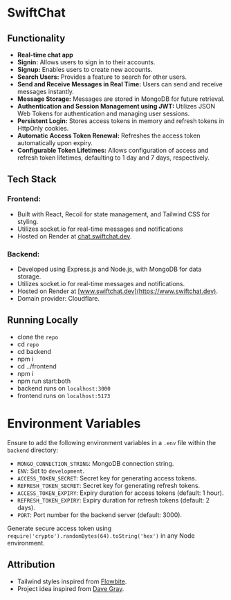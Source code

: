 # SwiftChat

## Functionality

- **Real-time chat app**
- **Signin:** Allows users to sign in to their accounts.
- **Signup:** Enables users to create new accounts.
- **Search Users:** Provides a feature to search for other users.
- **Send and Receive Messages in Real Time:** Users can send and receive messages instantly.
- **Message Storage:** Messages are stored in MongoDB for future retrieval.
- **Authentication and Session Management using JWT:** Utilizes JSON Web Tokens for authentication and managing user sessions.
- **Persistent Login:** Stores access tokens in memory and refresh tokens in HttpOnly cookies.
- **Automatic Access Token Renewal:** Refreshes the access token automatically upon expiry.
- **Configurable Token Lifetimes:** Allows configuration of access and refresh token lifetimes, defaulting to 1 day and 7 days, respectively.

## Tech Stack

### Frontend:
- Built with React, Recoil for state management, and Tailwind CSS for styling.
- Utilizes socket.io for real-time messages and notifications
- Hosted on Render at [chat.swiftchat.dev](https://chat.swiftchat.dev).

### Backend:
- Developed using Express.js and Node.js, with MongoDB for data storage.
- Utilizes socket.io for real-time messages and notifications.
- Hosted on Render at [www.swiftchat.dev](https://www.swiftchat.dev).
- Domain provider: Cloudflare.

## Running Locally

- clone the `repo`
- cd `repo`
- cd backend
- npm i
- cd ../frontend
- npm i
- npm run start:both
- backend runs on `localhost:3000`
- frontend runs on `localhost:5173`

# Environment Variables

Ensure to add the following environment variables in a `.env` file within the `backend` directory:

- `MONGO_CONNECTION_STRING`: MongoDB connection string.
- `ENV`: Set to `development`.
- `ACCESS_TOKEN_SECRET`: Secret key for generating access tokens.
- `REFRESH_TOKEN_SECRET`: Secret key for generating refresh tokens.
- `ACCESS_TOKEN_EXPIRY`: Expiry duration for access tokens (default: 1 hour).
- `REFRESH_TOKEN_EXPIRY`: Expiry duration for refresh tokens (default: 2 days).
- `PORT`: Port number for the backend server (default: 3000).

Generate secure access token using `require('crypto').randomBytes(64).toString('hex')` in any Node environment.

## Attribution

- Tailwind styles inspired from [Flowbite](https://flowbite.com/).
- Project idea inspired from [Dave Gray](https://www.youtube.com/watch?v=brcHK3P6ChQ&list=PL0Zuz27SZ-6PRCpm9clX0WiBEMB70FWwd).
